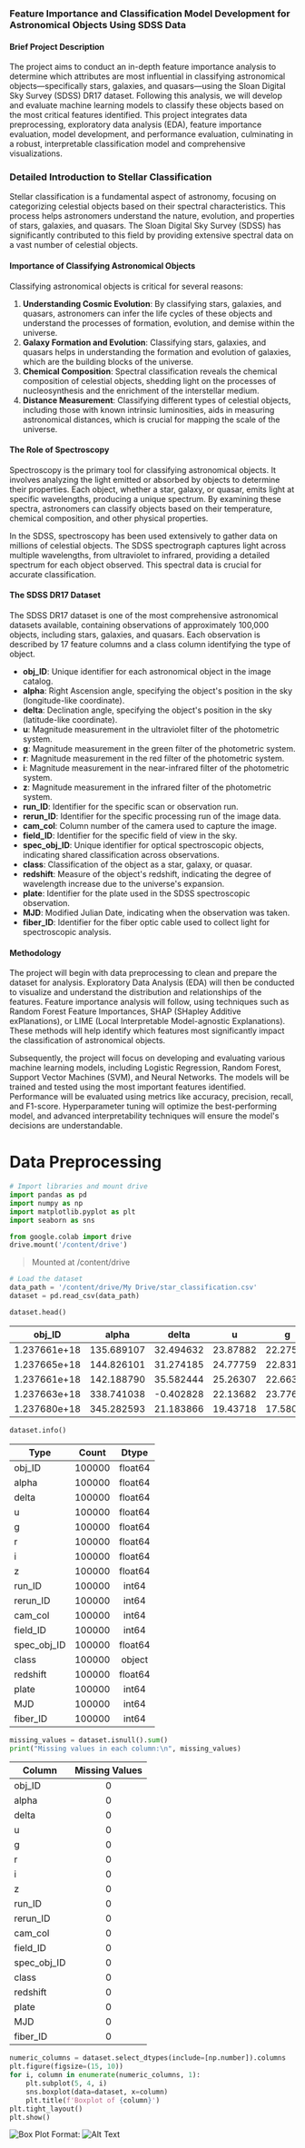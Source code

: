 ### **Feature Importance and Classification Model Development for Astronomical Objects Using SDSS Data**

#### Brief Project Description
The project aims to conduct an in-depth feature importance analysis to determine which attributes are most influential in classifying astronomical objects—specifically stars, galaxies, and quasars—using the Sloan Digital Sky Survey (SDSS) DR17 dataset. Following this analysis, we will develop and evaluate machine learning models to classify these objects based on the most critical features identified. This project integrates data preprocessing, exploratory data analysis (EDA), feature importance evaluation, model development, and performance evaluation, culminating in a robust, interpretable classification model and comprehensive visualizations.

### Detailed Introduction to Stellar Classification

Stellar classification is a fundamental aspect of astronomy, focusing on categorizing celestial objects based on their spectral characteristics. This process helps astronomers understand the nature, evolution, and properties of stars, galaxies, and quasars. The Sloan Digital Sky Survey (SDSS) has significantly contributed to this field by providing extensive spectral data on a vast number of celestial objects.

#### Importance of Classifying Astronomical Objects
Classifying astronomical objects is critical for several reasons:
1. **Understanding Cosmic Evolution**: By classifying stars, galaxies, and quasars, astronomers can infer the life cycles of these objects and understand the processes of formation, evolution, and demise within the universe.
2. **Galaxy Formation and Evolution**: Classifying stars, galaxies, and quasars helps in understanding the formation and evolution of galaxies, which are the building blocks of the universe.
3. **Chemical Composition**: Spectral classification reveals the chemical composition of celestial objects, shedding light on the processes of nucleosynthesis and the enrichment of the interstellar medium.
4. **Distance Measurement**: Classifying different types of celestial objects, including those with known intrinsic luminosities, aids in measuring astronomical distances, which is crucial for mapping the scale of the universe.

#### The Role of Spectroscopy
Spectroscopy is the primary tool for classifying astronomical objects. It involves analyzing the light emitted or absorbed by objects to determine their properties. Each object, whether a star, galaxy, or quasar, emits light at specific wavelengths, producing a unique spectrum. By examining these spectra, astronomers can classify objects based on their temperature, chemical composition, and other physical properties.

In the SDSS, spectroscopy has been used extensively to gather data on millions of celestial objects. The SDSS spectrograph captures light across multiple wavelengths, from ultraviolet to infrared, providing a detailed spectrum for each object observed. This spectral data is crucial for accurate classification.

#### The SDSS DR17 Dataset
The SDSS DR17 dataset is one of the most comprehensive astronomical datasets available, containing observations of approximately 100,000 objects, including stars, galaxies, and quasars. Each observation is described by 17 feature columns and a class column identifying the type of object.
- **obj_ID**: Unique identifier for each astronomical object in the image catalog.
- **alpha**: Right Ascension angle, specifying the object's position in the sky (longitude-like coordinate).
- **delta**: Declination angle, specifying the object's position in the sky (latitude-like coordinate).
- **u**: Magnitude measurement in the ultraviolet filter of the photometric system.
- **g**: Magnitude measurement in the green filter of the photometric system.
- **r**: Magnitude measurement in the red filter of the photometric system.
- **i**: Magnitude measurement in the near-infrared filter of the photometric system.
- **z**: Magnitude measurement in the infrared filter of the photometric system.
- **run_ID**: Identifier for the specific scan or observation run.
- **rerun_ID**: Identifier for the specific processing run of the image data.
- **cam_col**: Column number of the camera used to capture the image.
- **field_ID**: Identifier for the specific field of view in the sky.
- **spec_obj_ID**: Unique identifier for optical spectroscopic objects, indicating shared classification across observations.
- **class**: Classification of the object as a star, galaxy, or quasar.
- **redshift**: Measure of the object's redshift, indicating the degree of wavelength increase due to the universe's expansion.
- **plate**: Identifier for the plate used in the SDSS spectroscopic observation.
- **MJD**: Modified Julian Date, indicating when the observation was taken.
- **fiber_ID**: Identifier for the fiber optic cable used to collect light for spectroscopic analysis.

#### Methodology
The project will begin with data preprocessing to clean and prepare the dataset for analysis. Exploratory Data Analysis (EDA) will then be conducted to visualize and understand the distribution and relationships of the features. Feature importance analysis will follow, using techniques such as Random Forest Feature Importances, SHAP (SHapley Additive exPlanations), or LIME (Local Interpretable Model-agnostic Explanations). These methods will help identify which features most significantly impact the classification of astronomical objects.

Subsequently, the project will focus on developing and evaluating various machine learning models, including Logistic Regression, Random Forest, Support Vector Machines (SVM), and Neural Networks. The models will be trained and tested using the most important features identified. Performance will be evaluated using metrics like accuracy, precision, recall, and F1-score. Hyperparameter tuning will optimize the best-performing model, and advanced interpretability techniques will ensure the model's decisions are understandable.

# Data Preprocessing

```python
# Import libraries and mount drive
import pandas as pd
import numpy as np
import matplotlib.pyplot as plt
import seaborn as sns

from google.colab import drive
drive.mount('/content/drive')
```
> Mounted at /content/drive

```python
# Load the dataset
data_path = '/content/drive/My Drive/star_classification.csv'
dataset = pd.read_csv(data_path)
```

```python
dataset.head()
```
>
|     obj_ID      |    alpha     |    delta     |     u      |     g      |     r      |     i      |     z      | run_ID | rerun_ID | cam_col | field_ID |     spec_obj_ID     | class  | redshift | plate |    MJD    | fiber_ID |
|-----------------|--------------|--------------|------------|------------|------------|------------|------------|--------|----------|---------|----------|---------------------|--------|----------|-------|-----------|----------|
| 1.237661e+18   | 135.689107   | 32.494632    | 23.87882   | 22.27530   | 20.39501   | 19.16573   | 18.79371   | 3606   | 301      | 2       | 79       | 6.543777e+18       | GALAXY | 0.634794 | 5812  | 56354     | 171      |
| 1.237665e+18   | 144.826101   | 31.274185    | 24.77759   | 22.83188   | 22.58444   | 21.16812   | 21.61427   | 4518   | 301      | 5       | 119      | 1.176014e+19       | GALAXY | 0.779136 | 10445 | 58158     | 427      |
| 1.237661e+18   | 142.188790   | 35.582444    | 25.26307   | 22.66389   | 20.60976   | 19.34857   | 18.94827   | 3606   | 301      | 2       | 120      | 5.152200e+18       | GALAXY | 0.644195 | 4576  | 55592     | 299      |
| 1.237663e+18   | 338.741038   | -0.402828    | 22.13682   | 23.77656   | 21.61162   | 20.50454   | 19.25010   | 4192   | 301      | 3       | 214      | 1.030107e+19       | GALAXY | 0.932346 | 9149  | 58039     | 775      |
| 1.237680e+18   | 345.282593   | 21.183866    | 19.43718   | 17.58028   | 16.49747   | 15.97711   | 15.54461   | 8102   | 301      | 3       | 137      | 6.891865e+18       | GALAXY | 0.116123 | 6121  | 56187     | 842      |

```python
dataset.info()
```
| Type                              |   Count   | Dtype   |
|-----------------------------------|:---------:|:-------:|
| obj_ID                            | 100000    | float64 |
| alpha                             | 100000    | float64 |
| delta                             | 100000    | float64 |
| u                                 | 100000    | float64 |
| g                                 | 100000    | float64 |
| r                                 | 100000    | float64 |
| i                                 | 100000    | float64 |
| z                                 | 100000    | float64 |
| run_ID                            | 100000    | int64   |
| rerun_ID                          | 100000    | int64   |
| cam_col                           | 100000    | int64   |
| field_ID                          | 100000    | int64   |
| spec_obj_ID                       | 100000    | float64 |
| class                             | 100000    | object  |
| redshift                          | 100000    | float64 |
| plate                             | 100000    | int64   |
| MJD                               | 100000    | int64   |
| fiber_ID                          | 100000    | int64   |

```python
missing_values = dataset.isnull().sum()
print("Missing values in each column:\n", missing_values)
```

| Column        | Missing Values |
|---------------|:--------------:|
| obj_ID        |       0        |
| alpha         |       0        |
| delta         |       0        |
| u             |       0        |
| g             |       0        |
| r             |       0        |
| i             |       0        |
| z             |       0        |
| run_ID        |       0        |
| rerun_ID      |       0        |
| cam_col       |       0        |
| field_ID      |       0        |
| spec_obj_ID   |       0        |
| class         |       0        |
| redshift      |       0        |
| plate         |       0        |
| MJD           |       0        |
| fiber_ID      |       0        |

```python
numeric_columns = dataset.select_dtypes(include=[np.number]).columns
plt.figure(figsize=(15, 10))
for i, column in enumerate(numeric_columns, 1):
    plt.subplot(5, 4, i)
    sns.boxplot(data=dataset, x=column)
    plt.title(f'Boxplot of {column}')
plt.tight_layout()
plt.show()
```
![Box Plot](/Graphs/boxplot_1.png)
Format: ![Alt Text](url)
